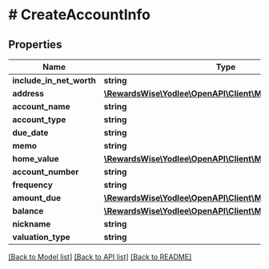 # # CreateAccountInfo

## Properties

Name | Type | Description | Notes
------------ | ------------- | ------------- | -------------
**include_in_net_worth** | **string** |  | [optional]
**address** | [**\RewardsWise\Yodlee\OpenAPI\Client\Model\AccountAddress**](AccountAddress.md) |  | [optional]
**account_name** | **string** |  |
**account_type** | **string** |  |
**due_date** | **string** |  | [optional]
**memo** | **string** |  | [optional]
**home_value** | [**\RewardsWise\Yodlee\OpenAPI\Client\Model\Money**](Money.md) |  | [optional]
**account_number** | **string** |  | [optional]
**frequency** | **string** |  | [optional]
**amount_due** | [**\RewardsWise\Yodlee\OpenAPI\Client\Model\Money**](Money.md) |  | [optional]
**balance** | [**\RewardsWise\Yodlee\OpenAPI\Client\Model\Money**](Money.md) |  | [optional]
**nickname** | **string** |  | [optional]
**valuation_type** | **string** |  | [optional]

[[Back to Model list]](../../README.md#models) [[Back to API list]](../../README.md#endpoints) [[Back to README]](../../README.md)
